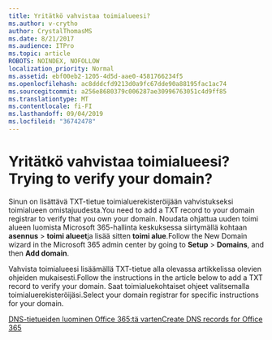 ```yaml
---
title: Yritätkö vahvistaa toimialueesi?
ms.author: v-crytho
author: CrystalThomasMS
ms.date: 8/21/2017
ms.audience: ITPro
ms.topic: article
ROBOTS: NOINDEX, NOFOLLOW
localization_priority: Normal
ms.assetid: ebf00eb2-1205-4d5d-aae0-4581766234f5
ms.openlocfilehash: ac8dddcfd9213d0a9fc67dde90a88195fac1ac74
ms.sourcegitcommit: a256e8680379c006287ae30996763051c4d9ff85
ms.translationtype: MT
ms.contentlocale: fi-FI
ms.lasthandoff: 09/04/2019
ms.locfileid: "36742478"
---
```

# <a name="trying-to-verify-your-domain"></a><span data-ttu-id="c2ed3-102">Yritätkö vahvistaa toimialueesi?</span><span class="sxs-lookup"><span data-stu-id="c2ed3-102">Trying to verify your domain?</span></span>

<span data-ttu-id="c2ed3-103">Sinun on lisättävä TXT-tietue toimialuerekisteröijään vahvistukseksi toimialueen omistajuudesta.</span><span class="sxs-lookup"><span data-stu-id="c2ed3-103">You need to add a TXT record to your domain registrar to verify that you own your domain.</span></span> <span data-ttu-id="c2ed3-104">Noudata ohjattua uuden toimi alueen luomista Microsoft 365-hallinta keskuksessa siirtymällä kohtaan **asennus** \> **toimi alueet**ja lisää sitten **toimi alue**.</span><span class="sxs-lookup"><span data-stu-id="c2ed3-104">Follow the New Domain wizard in the Microsoft 365 admin center by going to **Setup** \> **Domains**, and then **Add domain**.</span></span> 
  
<span data-ttu-id="c2ed3-105">Vahvista toimialueesi lisäämällä TXT-tietue alla olevassa artikkelissa olevien ohjeiden mukaisesti.</span><span class="sxs-lookup"><span data-stu-id="c2ed3-105">Follow the instructions in the article below to add a TXT record to verify your domain.</span></span> <span data-ttu-id="c2ed3-106">Saat toimialuekohtaiset ohjeet valitsemalla toimialuerekisteröijäsi.</span><span class="sxs-lookup"><span data-stu-id="c2ed3-106">Select your domain registrar for specific instructions for your domain.</span></span>
  
[<span data-ttu-id="c2ed3-107">DNS-tietueiden luominen Office 365:tä varten</span><span class="sxs-lookup"><span data-stu-id="c2ed3-107">Create DNS records for Office 365</span></span>](https://docs.microsoft.com/office365/admin/get-help-with-domains/create-dns-records-at-any-dns-hosting-provider)
  

